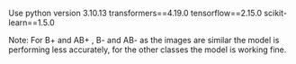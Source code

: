 Use python version 3.10.13
transformers==4.19.0
tensorflow==2.15.0
scikit-learn==1.5.0


Note: For B+ and AB+ , B- and AB- as the images are similar the model is performing less accurately, for the other classes the model is working fine.